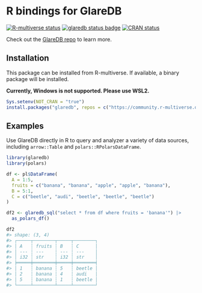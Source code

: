 
<!-- README.md is generated from README.Rmd. Please edit that file -->

# R bindings for GlareDB

<!-- badges: start -->

[![R-multiverse
status](https://img.shields.io/badge/dynamic/json?url=https%3A%2F%2Fcommunity.r-multiverse.org%2Fapi%2Fpackages%2Fglaredb&query=%24.Version&label=r-multiverse)](https://community.r-multiverse.org/glaredb)
[![glaredb status
badge](https://eitsupi.r-universe.dev/badges/glaredb)](https://eitsupi.r-universe.dev/glaredb)
[![CRAN
status](https://www.r-pkg.org/badges/version/glaredb)](https://CRAN.R-project.org/package=glaredb)
<!-- badges: end -->

Check out the [GlareDB repo](https://github.com/GlareDB/glaredb) to
learn more.

## Installation

This package can be installed from R-multiverse. If available, a binary
package will be installed.

**Currently, Windows is not supported. Please use WSL2.**

``` r
Sys.setenv(NOT_CRAN = "true")
install.packages("glaredb", repos = c("https://community.r-multiverse.org", options("repos")))
```

## Examples

Use GlareDB directly in R to query and analyzer a variety of data
sources, including `arrow::Table` and `polars::RPolarsDataFrame`.

``` r
library(glaredb)
library(polars)

df <- pl$DataFrame(
  A = 1:5,
  fruits = c("banana", "banana", "apple", "apple", "banana"),
  B = 5:1,
  C = c("beetle", "audi", "beetle", "beetle", "beetle")
)

df2 <- glaredb_sql("select * from df where fruits = 'banana'") |>
  as_polars_df()

df2
#> shape: (3, 4)
#> ┌─────┬────────┬─────┬────────┐
#> │ A   ┆ fruits ┆ B   ┆ C      │
#> │ --- ┆ ---    ┆ --- ┆ ---    │
#> │ i32 ┆ str    ┆ i32 ┆ str    │
#> ╞═════╪════════╪═════╪════════╡
#> │ 1   ┆ banana ┆ 5   ┆ beetle │
#> │ 2   ┆ banana ┆ 4   ┆ audi   │
#> │ 5   ┆ banana ┆ 1   ┆ beetle │
#> └─────┴────────┴─────┴────────┘
```
